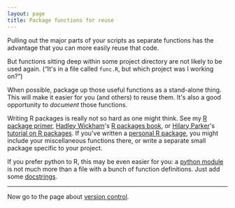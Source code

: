 ```yaml
---
layout: page
title: Package functions for reuse
---
```


Pulling out the major parts of your scripts as separate functions has
the advantage that you can more easily reuse that code.

But functions sitting deep within some project directory are not likely
to be used again. (&ldquo;It's in a file called `func.R`, but which
project was I working on?&rdquo;)

When possible, package up those useful functions as a stand-alone
thing. This will make it easier for you (and others) to reuse them.
It's also a good opportunity to _document_ those functions.

Writing R packages is really not so hard as one might think. See my
[R package primer](http://kbroman.org/pkg_primer),
[Hadley Wickham](http://had.co.nz/)'s
[R packages book](http://r-pkgs.had.co.nz/), or
[Hilary Parker](http://hilaryparker.com/)'s
[tutorial on R packages](http://hilaryparker.com/2014/04/29/writing-an-r-package-from-scratch/).
If you've written a
[personal R package](http://hilaryparker.com/2013/04/03/personal-r-packages/),
you might include your miscellaneous functions there, or write a
separate small package specific to your project.

If you prefer python to R, this may be even easier for you: a
[python module](https://docs.python.org/3/tutorial/modules.html) is
not much more than a file with a bunch of function definitions. Just
add some [docstrings](http://tovid.wikia.com/wiki/Python_tips/Docstrings).

---

Now go to the page about [version control](version_control.html).
